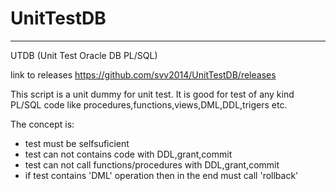 UnitTestDB
==========
----------------------------------------------------
UTDB (Unit Test Oracle DB PL/SQL)

link to releases https://github.com/svv2014/UnitTestDB/releases

This script is a unit dummy for unit test. 
It is good for test of any kind PL/SQL code like procedures,functions,views,DML,DDL,trigers etc.

The concept is:
  - test must be selfsuficient
  - test can not contains code with DDL,grant,commit
  - test can not call functions/procedures with DDL,grant,commit
  - if test contains 'DML' operation then in the end must call 'rollback'
